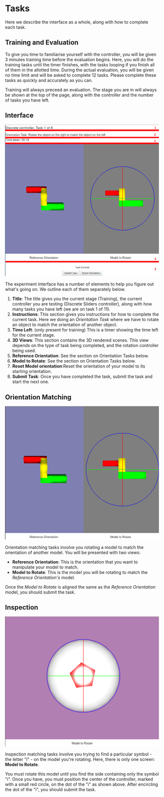 # Tasks

Here we describe the interface as a whole, along with how to complete each task.

## Training and Evaluation

To give you time to familiarise yourself with the controller, you will be given 3 minutes training time before the evaluation begins. Here, you will do the training tasks until the timer finishes, with the tasks looping if you finish all of them in the allotted time. During the actual evaluation, you will be given no time limit and will be asked to complete 12 tasks. Please complete these tasks as quickly and accurately as you can. 

Training will always preceed an evaluation. The stage you are in will always be shown at the top of the page, along with the controller and the number of tasks you have left.

## Interface

![Experiment Interface](images/interface.png)

The experiment interface has a number of elements to help you figure out what's going on. We outline each of them separately below. 

1. __Title__: The title gives you the current stage (Training), the current controller you are testing (Discrete Sliders controller), along with how many tasks you have left (we are on task 1 of 11).
2. __Instructions__: This section gives you instructions for how to complete the current task. Here we doing an _Orientation Task_ where we have to rotate an object to match the orientation of another object. 
3. __Time Left__: (only present for training) This is a timer showing the time left for the current stage.
4. __3D Views__: This section contains the 3D rendered scenes. This view depends on the type of task being completed, and the rotation controller being used.
5. __Reference Orientation__: See the section on Orientation Tasks below.
6. __Model to Rotate__: See the section on Orientation Tasks below.
7. __Reset Model orientation__:Reset the orientation of your model to its starting orientation. 
8. __Submit Task__:  Once you have completed the task, submit the task and start the next one.

## Orientation Matching

![Orientation Tasks](images/orientation_task.png)

Orientation matching tasks involve you rotating a model to match the orientation of another model. You will be presented with two views:

- __Reference Orientation__: This is the orientation that you want to manipulate your model to match.
- __Model to Rotate__: This is the model you will be rotating to match the _Reference Orientation's_ model.

Once the _Model to Rotate_ is aligned the same as the _Reference Orientation_ model, you should submit the task.

## Inspection

![Inspection Tasks](images/inspection_task.png)

Inspection matching tasks involve you trying to find a particular symbol - the letter "i" - on the model you're rotating. Here, there is only one screen: __Model to Rotate__.

You must rotate this model until you find the side containing only the symbol "i". Once you have, you must position the center of the controller, marked with a small red circle, on the dot of the "i" as shown above. After encircling the dot of the "i", you should submit the task.
